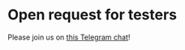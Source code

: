 # Open request for testers

Please join us on [this Telegram chat](https://t.me/joinchat/BwOvOxxgK59GmRoZ2_sM0w)!